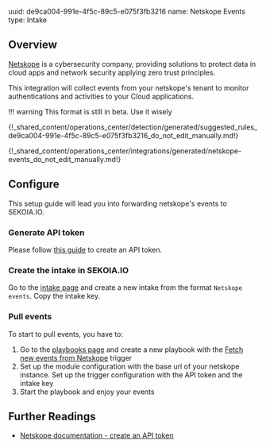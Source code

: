 uuid: de9ca004-991e-4f5c-89c5-e075f3fb3216
name: Netskope Events
type: Intake


## Overview

[Netskope](https://www.netskope.com/) is a cybersecurity company, providing solutions to protect data in cloud apps and network security applying zero trust principles.

This integration will collect events from your netskope's tenant to monitor authentications and activities to your Cloud applications.

!!! warning
    This format is still in beta. Use it wisely


{!_shared_content/operations_center/detection/generated/suggested_rules_de9ca004-991e-4f5c-89c5-e075f3fb3216_do_not_edit_manually.md!}

{!_shared_content/operations_center/integrations/generated/netskope-events_do_not_edit_manually.md!}

## Configure

This setup guide will lead you into forwarding netskope's events to SEKOIA.IO.

### Generate API token

Please follow [this guide](https://docs.netskope.com/en/rest-api-v2-overview-312207.html) to create an API token.

### Create the intake in SEKOIA.IO

Go to the [intake page](https://app.sekoia.io/operations/intakes) and create a new intake from the format `Netskope events`. Copy the intake key.

### Pull events

To start to pull events, you have to: 

1. Go to the [playbooks page](https://app.sekoia.io/operations/playbooks) and create a new playbook with the [Fetch new events from Netskope](../../../automate/library/netskope.md) trigger
2. Set up the module configuration with the base url of your netskope instance. Set up the trigger configuration with the API token and the intake key
3. Start the playbook and enjoy your events

## Further Readings

- [Netskope documentation - create an API token](https://docs.netskope.com/en/rest-api-v2-overview-312207.html)

